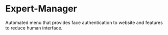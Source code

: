 # Expert-Manager
Automated menu that provides face authentication to website and features to reduce human interface.
